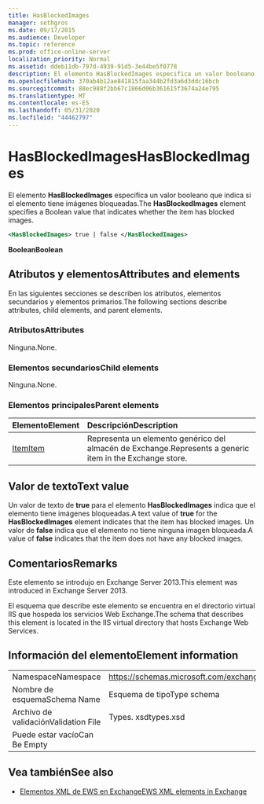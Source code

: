 ```yaml
---
title: HasBlockedImages
manager: sethgros
ms.date: 09/17/2015
ms.audience: Developer
ms.topic: reference
ms.prod: office-online-server
localization_priority: Normal
ms.assetid: ddeb11db-797d-4939-91d5-3e44be5f0778
description: El elemento HasBlockedImages especifica un valor booleano que indica si el elemento tiene imágenes bloqueadas.
ms.openlocfilehash: 370ab4b12ae841815faa344b2fd3a6d3ddc16bcb
ms.sourcegitcommit: 88ec988f2bb67c1866d06b361615f3674a24e795
ms.translationtype: MT
ms.contentlocale: es-ES
ms.lasthandoff: 05/31/2020
ms.locfileid: "44462797"
---
```

# <a name="hasblockedimages"></a><span data-ttu-id="e4429-103">HasBlockedImages</span><span class="sxs-lookup"><span data-stu-id="e4429-103">HasBlockedImages</span></span>

<span data-ttu-id="e4429-104">El elemento **HasBlockedImages** especifica un valor booleano que indica si el elemento tiene imágenes bloqueadas.</span><span class="sxs-lookup"><span data-stu-id="e4429-104">The **HasBlockedImages** element specifies a Boolean value that indicates whether the item has blocked images.</span></span> 
  
```XML
<HasBlockedImages> true | false </HasBlockedImages>
```

 <span data-ttu-id="e4429-105">**Boolean**</span><span class="sxs-lookup"><span data-stu-id="e4429-105">**Boolean**</span></span>
## <a name="attributes-and-elements"></a><span data-ttu-id="e4429-106">Atributos y elementos</span><span class="sxs-lookup"><span data-stu-id="e4429-106">Attributes and elements</span></span>

<span data-ttu-id="e4429-107">En las siguientes secciones se describen los atributos, elementos secundarios y elementos primarios.</span><span class="sxs-lookup"><span data-stu-id="e4429-107">The following sections describe attributes, child elements, and parent elements.</span></span>
  
### <a name="attributes"></a><span data-ttu-id="e4429-108">Atributos</span><span class="sxs-lookup"><span data-stu-id="e4429-108">Attributes</span></span>

<span data-ttu-id="e4429-109">Ninguna.</span><span class="sxs-lookup"><span data-stu-id="e4429-109">None.</span></span>
  
### <a name="child-elements"></a><span data-ttu-id="e4429-110">Elementos secundarios</span><span class="sxs-lookup"><span data-stu-id="e4429-110">Child elements</span></span>

<span data-ttu-id="e4429-111">Ninguna.</span><span class="sxs-lookup"><span data-stu-id="e4429-111">None.</span></span>
  
### <a name="parent-elements"></a><span data-ttu-id="e4429-112">Elementos principales</span><span class="sxs-lookup"><span data-stu-id="e4429-112">Parent elements</span></span>

|<span data-ttu-id="e4429-113">**Elemento**</span><span class="sxs-lookup"><span data-stu-id="e4429-113">**Element**</span></span>|<span data-ttu-id="e4429-114">**Descripción**</span><span class="sxs-lookup"><span data-stu-id="e4429-114">**Description**</span></span>|
|:-----|:-----|
|[<span data-ttu-id="e4429-115">Item</span><span class="sxs-lookup"><span data-stu-id="e4429-115">Item</span></span>](item.md) <br/> |<span data-ttu-id="e4429-116">Representa un elemento genérico del almacén de Exchange.</span><span class="sxs-lookup"><span data-stu-id="e4429-116">Represents a generic item in the Exchange store.</span></span>  <br/> |
   
## <a name="text-value"></a><span data-ttu-id="e4429-117">Valor de texto</span><span class="sxs-lookup"><span data-stu-id="e4429-117">Text value</span></span>

<span data-ttu-id="e4429-118">Un valor de texto de **true** para el elemento **HasBlockedImages** indica que el elemento tiene imágenes bloqueadas.</span><span class="sxs-lookup"><span data-stu-id="e4429-118">A text value of **true** for the **HasBlockedImages** element indicates that the item has blocked images.</span></span> <span data-ttu-id="e4429-119">Un valor de **false** indica que el elemento no tiene ninguna imagen bloqueada.</span><span class="sxs-lookup"><span data-stu-id="e4429-119">A value of **false** indicates that the item does not have any blocked images.</span></span> 
  
## <a name="remarks"></a><span data-ttu-id="e4429-120">Comentarios</span><span class="sxs-lookup"><span data-stu-id="e4429-120">Remarks</span></span>

<span data-ttu-id="e4429-121">Este elemento se introdujo en Exchange Server 2013.</span><span class="sxs-lookup"><span data-stu-id="e4429-121">This element was introduced in Exchange Server 2013.</span></span>
  
<span data-ttu-id="e4429-122">El esquema que describe este elemento se encuentra en el directorio virtual IIS que hospeda los servicios Web Exchange.</span><span class="sxs-lookup"><span data-stu-id="e4429-122">The schema that describes this element is located in the IIS virtual directory that hosts Exchange Web Services.</span></span>
  
## <a name="element-information"></a><span data-ttu-id="e4429-123">Información del elemento</span><span class="sxs-lookup"><span data-stu-id="e4429-123">Element information</span></span>

|||
|:-----|:-----|
|<span data-ttu-id="e4429-124">Namespace</span><span class="sxs-lookup"><span data-stu-id="e4429-124">Namespace</span></span>  <br/> |https://schemas.microsoft.com/exchange/services/2006/types  <br/> |
|<span data-ttu-id="e4429-125">Nombre de esquema</span><span class="sxs-lookup"><span data-stu-id="e4429-125">Schema Name</span></span>  <br/> |<span data-ttu-id="e4429-126">Esquema de tipo</span><span class="sxs-lookup"><span data-stu-id="e4429-126">Type schema</span></span>  <br/> |
|<span data-ttu-id="e4429-127">Archivo de validación</span><span class="sxs-lookup"><span data-stu-id="e4429-127">Validation File</span></span>  <br/> |<span data-ttu-id="e4429-128">Types. xsd</span><span class="sxs-lookup"><span data-stu-id="e4429-128">types.xsd</span></span>  <br/> |
|<span data-ttu-id="e4429-129">Puede estar vacío</span><span class="sxs-lookup"><span data-stu-id="e4429-129">Can Be Empty</span></span>  <br/> ||
   
## <a name="see-also"></a><span data-ttu-id="e4429-130">Vea también</span><span class="sxs-lookup"><span data-stu-id="e4429-130">See also</span></span>



- [<span data-ttu-id="e4429-131">Elementos XML de EWS en Exchange</span><span class="sxs-lookup"><span data-stu-id="e4429-131">EWS XML elements in Exchange</span></span>](ews-xml-elements-in-exchange.md)

